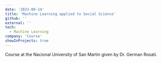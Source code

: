 ```yaml
---
date: '2023-09-14'
title: 'Machine Learning applied to Social Science'
github: ''
external: ''
tech:
  - Machine Learning
company: 'Course'
showInProjects: true
---
```


Course at the Nacional University of San Martin given by Dr. German Rosati.